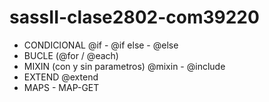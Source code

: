 # sassII-clase2802-com39220

* CONDICIONAL @if - @if else - @else
* BUCLE (@for / @each)
* MIXIN (con y sin parametros) @mixin - @include
* EXTEND @extend
* MAPS - MAP-GET
